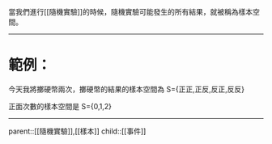 當我們進行[[隨機實驗]]的時候，隨機實驗可能發生的所有結果，就被稱為樣本空間。
- - -
# 範例：
今天我將擲硬幣兩次，擲硬幣的結果的樣本空間為
S={正正,正反,反正,反反}

正面次數的樣本空間是
S={0,1,2}
- - -
parent::[[隨機實驗]],[[樣本]]
child::[[事件]]